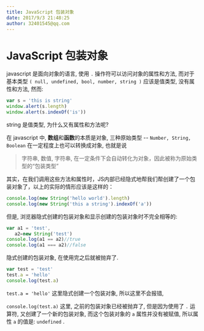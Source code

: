 ```yaml
---
title: JavaScript 包装对象
date: 2017/9/3 21:48:25
author: 32401545@qq.com
---
```


# JavaScript 包装对象

javascript 是面向对象的语言, 使用 `.` 操作符可以访问对象的属性和方法, 而对于基本类型 `( null, undefined, bool, number, string )` 应该是值类型, 没有属性和方法, 然而:

```javascript
var s = 'this is string'
window.alert(s.length)
window.alert(s.indexOf('is'))
```

string 是值类型, 为什么又有属性和方法呢?

在 javascript 中, **数组**和**函数**的本质是对象, 三种原始类型 -- `Number, String, Boolean` 在一定程度上也可以转换成对象, 也就是说

> 字符串, 数值, 字符串, 在一定条件下会自动转化为对象，因此被称为原始类型的“包装类型”

其实，在我们调用这些方法和属性时，JS内部已经隐式地帮我们帮创建了一个包装对象了，以上的实际的情形应该是这样的：

```javascript
console.log(new String('hello world').length)
console.log(new String('this a string').indexOf('a'))
```

但是, 浏览器隐式创建的包装对象和显示创建的包装对象时不完全相等的:

```javascript
var a1 = 'test',
   a2=new String('test')
console.log(a1 == a2)//true
console.log(a1 === a2)//false
```

隐式创建的包装对象, 在使用完之后就被抛弃了. 

```javascript
var test = 'test'
test.a = 'hello'
console.log(test.a)
```

`test.a = 'hello'` 这里隐式创建一个包装对象, 所以这里不会报错, 

`console.log(test.a)` 这里, 之前的包装对象已经被抛弃了, 但是因为使用了 `.` 运算符, 又创建了一个新的包装对象, 而这个包装对象的 `a` 属性并没有被赋值,  所以属性 `a` 的值是: `undefined` .
